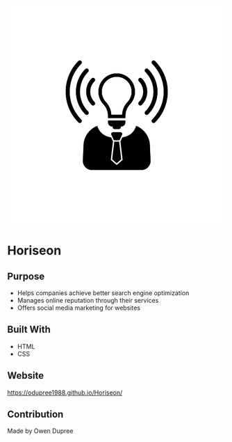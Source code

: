 ![](assets/images/brand-awareness.png)
# Horiseon

## Purpose
* Helps companies achieve better search engine optimization
* Manages online reputation through their services
* Offers social media marketing for websites

## Built With
* HTML
* CSS

## Website
https://odupree1988.github.io/Horiseon/

## Contribution
Made by Owen Dupree
